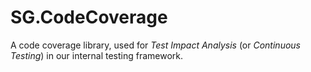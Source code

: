 # SG.CodeCoverage
A code coverage library, used for *Test Impact Analysis* (or *Continuous Testing*) in our internal testing framework.
